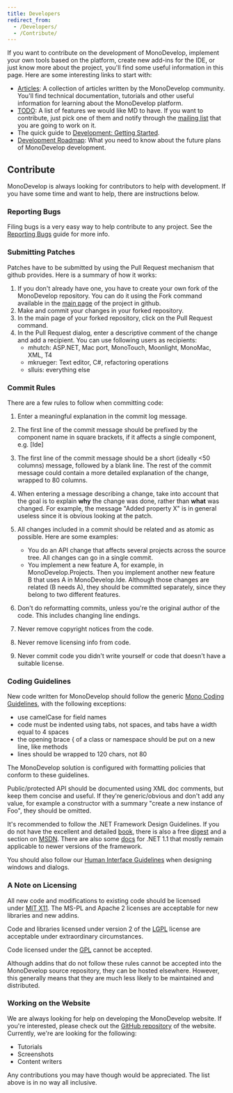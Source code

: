 ```yaml
---
title: Developers
redirect_from:
  - /Developers/
  - /Contribute/
---
```


If you want to contribute on the development of MonoDevelop, implement your own tools based on the platform, create new add-ins for the IDE, or just know more about the project, you'll find some useful information in this page. Here are some interesting links to start with:

-   [Articles](/developers/articles/): A collection of articles written by the MonoDevelop community. You'll find technical documentation, tutorials and other useful information for learning about the MonoDevelop platform.
-   [TODO](/archived/developers/todo/): A list of features we would like MD to have. If you want to contribute, just pick one of them and notify through the [mailing list](http://lists.ximian.com/mailman/listinfo/monodevelop-list) that you are going to work on it.
-   The quick guide to [Development: Getting Started](/developers/articles/development-getting-started/).
-   [Development Roadmap](/archived/developers/roadmap/): What you need to know about the future plans of MonoDevelop development.

Contribute
----------

MonoDevelop is always looking for contributors to help with development. If you have some time and want to help, there are instructions below.

### Reporting Bugs

Filing bugs is a very easy way to help contribute to any project. See the [Reporting Bugs](/help/reporting-bugs/) guide for more info.

### Submitting Patches

Patches have to be submitted by using the Pull Request mechanism that github provides. Here is a summary of how it works:

1.  If you don't already have one, you have to create your own fork of the MonoDevelop repository. You can do it using the Fork command available in the [main page](http://github.com/mono/monodevelop) of the project in github.
2.  Make and commit your changes in your forked repository.
3.  In the main page of your forked repository, click on the Pull Request command.
4.  In the Pull Request dialog, enter a descriptive comment of the change and add a recipient. You can use following users as recipients:
    -   mhutch: ASP.NET, Mac port, MonoTouch, Moonlight, MonoMac, XML, T4
    -   mkrueger: Text editor, C#, refactoring operations
    -   slluis: everything else 

### Commit Rules

There are a few rules to follow when committing code:

1.  Enter a meaningful explanation in the commit log message.
2.  The first line of the commit message should be prefixed by the component name in square brackets, if it affects a single component, e.g. [Ide]
3.  The first line of the commit message should be a short (ideally \<50 columns) message, followed by a blank line. The rest of the commit message could contain a more detailed explanation of the change, wrapped to 80 columns.
4.  When entering a message describing a change, take into account that the goal is to explain **why** the change was done, rather than **what** was changed. For example, the message "Added property X" is in general useless since it is obvious looking at the patch.
5.  All changes included in a commit should be related and as atomic as possible. Here are some examples:
    -   You do an API change that affects several projects across the source tree. All changes can go in a single commit.
    -   You implement a new feature A, for example, in MonoDevelop.Projects. Then you implement another new feature B that uses A in MonoDevelop.Ide. Although those changes are related (B needs A), they should be committed separately, since they belong to two different features.

6.  Don't do reformatting commits, unless you're the original author of the code. This includes changing line endings.
7.  Never remove copyright notices from the code.
8.  Never remove licensing info from code.
9.  Never commit code you didn't write yourself or code that doesn't have a suitable license.

### Coding Guidelines

New code written for MonoDevelop should follow the generic [Mono Coding Guidelines](http://www.mono-project.com/Coding_Guidelines), with the following exceptions:

-   use camelCase for field names
-   code must be indented using tabs, not spaces, and tabs have a width equal to 4 spaces
-   the opening brace { of a class or namespace should be put on a new line, like methods
-   lines should be wrapped to 120 chars, not 80

The MonoDevelop solution is configured with formatting policies that conform to these guidelines.

Public/protected API should be documented using XML doc comments, but keep them concise and useful. If they're generic/obvious and don't add any value, for example a constructor with a summary "create a new instance of Foo", they should be omitted.

It's recommended to follow the .NET Framework Design Guidelines. If you do not have the excellent and detailed [book](http://www.amazon.com/dp/0321545613), there is also a free [digest](http://blogs.msdn.com/b/kcwalina/archive/2008/04/09/fdgdigest.aspx) and a section on [MSDN](http://msdn.microsoft.com/en-us/library/ms229042.aspx). There are also some [docs](http://msdn.microsoft.com/en-us/library/czefa0ke(v=vs.71).aspx "http://msdn.microsoft.com/en-us/library/czefa0ke(v=vs.71).aspx") for .NET 1.1 that mostly remain applicable to newer versions of the framework.

You should also follow our [Human Interface Guidelines](/developers/articles/human-interface-guidelines/) when designing windows and dialogs.

### A Note on Licensing

All new code and modifications to existing code should be licensed under [MIT X11](http://www.opensource.org/licenses/mit-license.php). The MS-PL and Apache 2 licenses are acceptable for new libraries and new addins.

Code and libraries licensed under version 2 of the [LGPL](http://www.opensource.org/licenses/lgpl-license.php) license are acceptable under extraordinary circumstances.

Code licensed under the [GPL](http://www.opensource.org/licenses/gpl-license.php) cannot be accepted.

Although addins that do not follow these rules cannot be accepted into the MonoDevelop source repository, they can be hosted elsewhere. However, this generally means that they are much less likely to be maintained and distributed.

### Working on the Website

We are always looking for help on developing the MonoDevelop website. If you're interested, please check out the [GitHub repository](https://github.com/mono/md-website) of the website. Currently, we're are looking for the following:

-   Tutorials
-   Screenshots
-   Content writers

Any contributions you may have though would be appreciated. The list above is in no way all inclusive.
